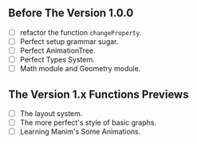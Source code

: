 ## Before The Version 1.0.0

- [ ] refactor the function `changeProperty`.
- [ ] Perfect setup grammar sugar.
- [ ] Perfect AnimationTree.
- [ ] Perfect Types System.
- [ ] Math module and Geometry module.

## The Version 1.x Functions Previews

- [ ] The layout system.
- [ ] The more perfect's style of basic graphs.
- [ ] Learning Manim's Some Animations.
